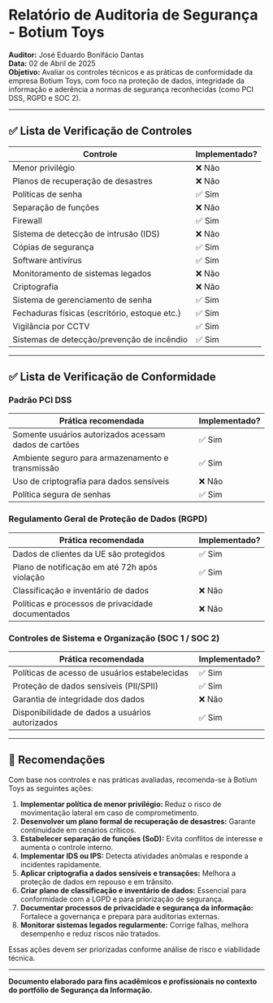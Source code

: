 # Relatório de Auditoria de Segurança - Botium Toys

**Auditor:** José Eduardo Bonifácio Dantas  
**Data:** 02 de Abril de 2025  
**Objetivo:** Avaliar os controles técnicos e as práticas de conformidade da empresa Botium Toys, com foco na proteção de dados, integridade da informação e aderência a normas de segurança reconhecidas (como PCI DSS, RGPD e SOC 2).

---

## ✅ Lista de Verificação de Controles

| Controle                                        | Implementado? |
|------------------------------------------------|---------------|
| Menor privilégio                               | ❌ Não        |
| Planos de recuperação de desastres             | ❌ Não        |
| Políticas de senha                             | ✅ Sim        |
| Separação de funções                           | ❌ Não        |
| Firewall                                        | ✅ Sim        |
| Sistema de detecção de intrusão (IDS)          | ❌ Não        |
| Cópias de segurança                            | ✅ Sim        |
| Software antivírus                             | ✅ Sim        |
| Monitoramento de sistemas legados              | ❌ Não        |
| Criptografia                                   | ❌ Não        |
| Sistema de gerenciamento de senha              | ✅ Sim        |
| Fechaduras físicas (escritório, estoque etc.)  | ✅ Sim        |
| Vigilância por CCTV                            | ✅ Sim        |
| Sistemas de detecção/prevenção de incêndio     | ✅ Sim        |

---

## ✅ Lista de Verificação de Conformidade

### Padrão PCI DSS

| Prática recomendada                                                       | Implementado? |
|---------------------------------------------------------------------------|---------------|
| Somente usuários autorizados acessam dados de cartões                    | ✅ Sim        |
| Ambiente seguro para armazenamento e transmissão                         | ✅ Sim        |
| Uso de criptografia para dados sensíveis                                 | ❌ Não        |
| Política segura de senhas                                                | ✅ Sim        |

### Regulamento Geral de Proteção de Dados (RGPD)

| Prática recomendada                                                       | Implementado? |
|---------------------------------------------------------------------------|---------------|
| Dados de clientes da UE são protegidos                                   | ✅ Sim        |
| Plano de notificação em até 72h após violação                            | ✅ Sim        |
| Classificação e inventário de dados                                      | ❌ Não        |
| Políticas e processos de privacidade documentados                        | ❌ Não        |

### Controles de Sistema e Organização (SOC 1 / SOC 2)

| Prática recomendada                                                       | Implementado? |
|---------------------------------------------------------------------------|---------------|
| Políticas de acesso de usuários estabelecidas                            | ✅ Sim        |
| Proteção de dados sensíveis (PII/SPII)                                    | ✅ Sim        |
| Garantia de integridade dos dados                                         | ❌ Não        |
| Disponibilidade de dados a usuários autorizados                          | ✅ Sim        |

---

## 📌 Recomendações

Com base nos controles e nas práticas avaliadas, recomenda-se à Botium Toys as seguintes ações:

1. **Implementar política de menor privilégio:** Reduz o risco de movimentação lateral em caso de comprometimento.
2. **Desenvolver um plano formal de recuperação de desastres:** Garante continuidade em cenários críticos.
3. **Estabelecer separação de funções (SoD):** Evita conflitos de interesse e aumenta o controle interno.
4. **Implementar IDS ou IPS:** Detecta atividades anômalas e responde a incidentes rapidamente.
5. **Aplicar criptografia a dados sensíveis e transações:** Melhora a proteção de dados em repouso e em trânsito.
6. **Criar plano de classificação e inventário de dados:** Essencial para conformidade com a LGPD e para priorização de segurança.
7. **Documentar processos de privacidade e segurança da informação:** Fortalece a governança e prepara para auditorias externas.
8. **Monitorar sistemas legados regularmente:** Corrige falhas, melhora desempenho e reduz riscos não tratados.

Essas ações devem ser priorizadas conforme análise de risco e viabilidade técnica.

---

**Documento elaborado para fins acadêmicos e profissionais no contexto do portfólio de Segurança da Informação.**
